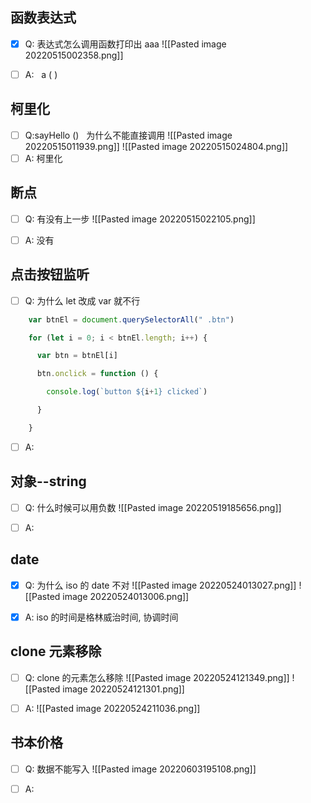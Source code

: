 ## 函数表达式
- [x]  Q: 表达式怎么调用函数打印出 aaa
![[Pasted image 20220515002358.png]]

- [ ]  A:   a ( )

## 柯里化
- [ ]  Q:sayHello ()   为什么不能直接调用
![[Pasted image 20220515011939.png]]
![[Pasted image 20220515024804.png]]
- [ ]  A: 柯里化

## 断点
- [ ]  Q: 有没有上一步
![[Pasted image 20220515022105.png]]

- [ ]  A: 没有



## 点击按钮监听
- [ ]  Q: 为什么 let 改成 var 就不行

```js
    var btnEl = document.querySelectorAll(" .btn")

    for (let i = 0; i < btnEl.length; i++) {

      var btn = btnEl[i]

      btn.onclick = function () {

        console.log(`button ${i+1} clicked`)

      }

    }
```
- [ ]  A:

## 对象--string
- [ ]  Q: 什么时候可以用负数
![[Pasted image 20220519185656.png]]

- [ ]  A:


## date
- [x]  Q: 为什么 iso 的 date 不对
 ![[Pasted image 20220524013027.png]]
![[Pasted image 20220524013006.png]]

- [x]  A: iso 的时间是格林威治时间, 协调时间

## clone 元素移除
- [ ]  Q: clone 的元素怎么移除
![[Pasted image 20220524121349.png]]
![[Pasted image 20220524121301.png]]

- [ ]  A:
![[Pasted image 20220524211036.png]]


## 书本价格
- [ ]  Q: 数据不能写入
![[Pasted image 20220603195108.png]]

- [ ]  A:






































